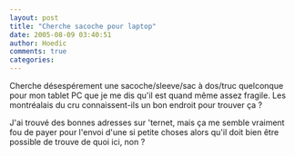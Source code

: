 ```yaml
---
layout: post
title: "Cherche sacoche pour laptop"
date: 2005-08-09 03:40:51
author: Hoedic
comments: true
categories: 
---
```



Cherche désespérement une sacoche/sleeve/sac à dos/truc quelconque pour mon tablet PC que je me dis qu'il est quand même assez fragile. Les montréalais du cru connaissent-ils un bon endroit pour trouver ça ?

J'ai trouvé des bonnes adresses sur 'ternet, mais ça me semble vraiment fou de payer pour l'envoi d'une si petite choses alors qu'il doit bien être possible de trouve de quoi ici, non ?
